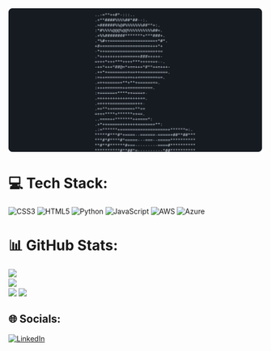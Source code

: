 <a href="https://github.com/WojtekSzymanek/WojtekSzymanek">
  <picture>
    <source media="(prefers-color-scheme: dark)" srcset="https://raw.githubusercontent.com/WojtekSzymanek/WojtekSzymanek/main/dark_mode.svg">
    <img alt="WojtekSzymanek GitHub Profile README" src="https://raw.githubusercontent.com/WojtekSzymanek/WojtekSzymanek/main/dark_mode.svg">
  </picture>
</a>

# 💻 Tech Stack:
![CSS3](https://img.shields.io/badge/css3-%231572B6.svg?style=plastic&logo=css3&logoColor=white) ![HTML5](https://img.shields.io/badge/html5-%23E34F26.svg?style=plastic&logo=html5&logoColor=white) ![Python](https://img.shields.io/badge/python-3670A0?style=plastic&logo=python&logoColor=ffdd54) ![JavaScript](https://img.shields.io/badge/javascript-%23323330.svg?style=plastic&logo=javascript&logoColor=%23F7DF1E) ![AWS](https://img.shields.io/badge/AWS-%23FF9900.svg?style=plastic&logo=amazon-aws&logoColor=white) ![Azure](https://img.shields.io/badge/azure-%230072C6.svg?style=plastic&logo=microsoftazure&logoColor=white)
# 📊 GitHub Stats:
![](https://github-readme-stats.vercel.app/api?username=WojtekSzymanek&theme=dark&hide_border=false&include_all_commits=false&count_private=false)<br/>
![](https://github-readme-streak-stats.herokuapp.com/?user=WojtekSzymanek&theme=dark&hide_border=false)<br/>
![](https://github-readme-stats.vercel.app/api/top-langs/?username=WojtekSzymanek&theme=dark&hide_border=false&include_all_commits=false&count_private=false&layout=compact)
[![](https://visitcount.itsvg.in/api?id=WojtekSzymanek&icon=0&color=0)](https://visitcount.itsvg.in)
## 🌐 Socials:
[![LinkedIn](https://img.shields.io/badge/LinkedIn-%230077B5.svg?logo=linkedin&logoColor=white)](https://linkedin.com/in/https://www.linkedin.com/in/wojtek-szymanek/)
